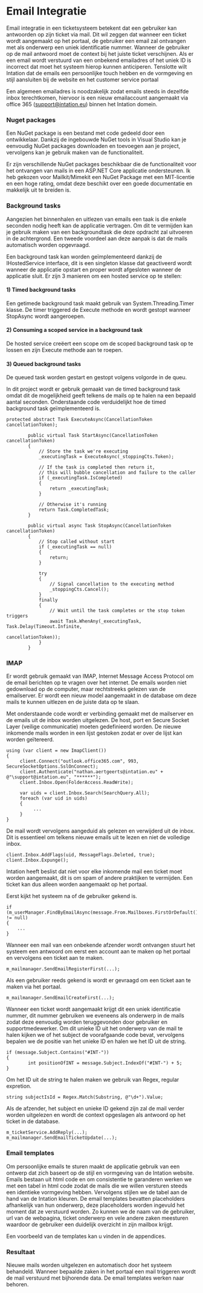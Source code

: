 # Email Integratie
Email integratie in een ticketsysteem betekent dat een gebruiker kan antwoorden op zijn ticket via mail. Dit wil zeggen dat wanneer een ticket wordt aangemaakt op het portaal, de gebruiker een email zal ontvangen met als onderwerp een uniek identificatie nummer. Wanneer de gebruiker op de mail antwoord moet de context bij het juiste ticket verschijnen.
Als er een email wordt verstuurd van een onbekend emailadres of het uniek ID is incorrect dat moet het systeem hierop kunnen anticiperen. Tenslotte wilt Intation dat de emails een persoonlijke touch hebben en de vormgeving en stijl aansluiten bij de website en het customer service portaal

Een algemeen emailadres is noodzakelijk zodat emails steeds in dezelfde inbox terechtkomen, hiervoor is een nieuw emailaccount aangemaakt via office 365 (support@intation.eu) binnen het Intation domein.

### Nuget packages
Een NuGet package is een bestand met code gedeeld door een ontwikkelaar. Dankzij de ingebouwde NuGet tools in Visual Studio kan je eenvoudig NuGet packages downloaden en toevoegen aan je project, vervolgens kan je gebruik maken van de functionaliteit. 

Er zijn verschillende NuGet packages beschikbaar die de functionaliteit voor het ontvangen van mails in een ASP.NET Core applicatie ondersteunen. Ik heb gekozen voor Mailkit/Mimekit een NuGet Package met een MIT-licentie en een hoge rating, omdat deze beschikt over een goede documentatie en makkelijk uit te breiden is. 

### Background tasks
Aangezien het binnenhalen en uitlezen van emails een taak is die enkele seconden nodig heeft kan de applicatie vertragen. Om dit te vermijden kan je gebruik maken van een backgroundtask die deze opdracht zal uitvoeren in de achtergrond. Een tweede voordeel aan deze aanpak is dat de mails automatisch worden opgevraagd.

Een background task kan worden geïmplementeerd dankzij de IHostedService interface, dit is een singleton klasse dat geactiveerd wordt wanneer de applicatie opstart en proper wordt afgesloten wanneer de applicatie sluit. Er zijn 3 manieren om een hosted service op te stellen:
#### 1) Timed background tasks

Een getimede background task maakt gebruik van System.Threading.Timer klasse. De timer triggered de Execute methode en wordt gestopt wanneer StopAsync wordt aangeroepen.

#### 2) Consuming a scoped service in a background task

De hosted service creëert een scope om de scoped background task op te lossen en zijn Execute methode aan te roepen.

#### 3) Queued background tasks

De queued task worden gestart en gestopt volgens volgorde in de queu.

In dit project wordt er gebruik gemaakt van de timed background task omdat dit de mogelijkheid geeft telkens de mails op te halen na een bepaald aantal seconden. Onderstaande code verduidelijkt hoe de timed background task geïmplementeerd is.
```
protected abstract Task ExecuteAsync(CancellationToken cancellationToken);

        public virtual Task StartAsync(CancellationToken cancellationToken)
        {
            // Store the task we're executing
            _executingTask = ExecuteAsync(_stoppingCts.Token);

            // If the task is completed then return it,
            // this will bubble cancellation and failure to the caller
            if (_executingTask.IsCompleted)
            {
                return _executingTask;
            }

            // Otherwise it's running
            return Task.CompletedTask;
        }

        public virtual async Task StopAsync(CancellationToken cancellationToken)
        {
            // Stop called without start
            if (_executingTask == null)
            {
                return;
            }

            try
            {
                // Signal cancellation to the executing method
                _stoppingCts.Cancel();
            }
            finally
            {
                // Wait until the task completes or the stop token triggers
                await Task.WhenAny(_executingTask, Task.Delay(Timeout.Infinite,
                                                              cancellationToken));
            }
        }
```
### IMAP
Er wordt gebruik gemaakt van IMAP, Internet Message Access Protocol om de email berichten op te vragen over het internet. De emails worden niet gedownload op de computer, maar rechtstreeks gelezen van de emailserver. Er wordt een nieuw model aangemaakt in de database om deze mails te kunnen uitlezen en de juiste data op te slaan.

Met onderstaande code wordt er verbinding gemaakt met de mailserver en de emails uit de inbox worden uitgelezen. De host, port en Secure Socket Layer (veilige communicatie) moeten gedefinieerd worden. De nieuwe inkomende mails worden in een lijst gestoken zodat er over de lijst kan worden geïtereerd.
```
using (var client = new ImapClient())
{
     client.Connect("outlook.office365.com", 993, SecureSocketOptions.SslOnConnect);
     client.Authenticate("nathan.aertgeerts@intation.eu" + @"\support@intation.eu", "******");
     client.Inbox.Open(FolderAccess.ReadWrite);

     var uids = client.Inbox.Search(SearchQuery.All);
     foreach (var uid in uids)
     {
          ...
     }
}
```
De mail wordt vervolgens aangeduid als gelezen en verwijderd uit de inbox. Dit is essentieel om telkens nieuwe emails uit te lezen en niet de volledige inbox.

```
client.Inbox.AddFlags(uid, MessageFlags.Deleted, true);
client.Inbox.Expunge();
```
Intation heeft beslist dat niet voor elke inkomende mail een ticket moet worden aangemaakt, dit is om spam of andere praktijken te vermijden. Een ticket kan dus alleen worden aangemaakt op het portaal. 

Eerst kijkt het systeem na of de gebruiker gekend is.
```
if (m_userManager.FindByEmailAsync(message.From.Mailboxes.FirstOrDefault().Address) != null)
{
    ...
}
```
Wanneer een mail van een onbekende afzender wordt ontvangen stuurt het systeem een antwoord om eerst een account aan te maken op het portaal en vervolgens een ticket aan te maken. 
```
m_mailmanager.SendEmailRegisterFirst(...);
```
Als een gebruiker reeds gekend is wordt er gevraagd om een ticket aan te maken via het portaal. 
```
m_mailmanager.SendEmailCreateFirst(...);
```
Wanneer een ticket wordt aangemaakt krijgt dit een uniek identificatie nummer, dit nummer gebruiken we eveneens als onderwerp in de mails zodat deze eenvoudig worden teruggevonden door gebruiker en supportmedewerker. Om dit unieke ID uit het onderwerp van de mail te halen kijken we of het subject de voorafgaande code bevat, vervolgens bepalen we de positie van het unieke ID en halen we het ID uit de string.
```
if (message.Subject.Contains("#INT-"))
{
        int positionOfINT = message.Subject.IndexOf("#INT-") + 5;
}
```
Om het ID uit de string te halen maken we gebruik van Regex, regular expretion.
```
string subjectIsId = Regex.Match(Substring, @"\d+").Value;
```
Als de afzender, het subject en unieke ID gekend zijn zal de mail verder worden uitgelezen en wordt de context opgeslagen als antwoord op het ticket in de database. 
```
m_ticketService.AddReply(...);
m_mailmanager.SendEmailTicketUpdate(...);
```

### Email templates
Om persoonlijke emails te sturen maakt de applicatie gebruik van een ontwerp dat zich baseert op de stijl en vormgeving van de Intation website. Emails bestaan uit html code en om consistentie te garanderen werken we met een tabel in html code zodat de mails die we willen versturen steeds een identieke vormgeving hebben. Vervolgens stijlen we de tabel aan de hand van de Intation kleuren. De email templates bevatten placeholders afhankelijk van hun onderwerp, deze placeholders worden ingevuld het moment dat ze verstuurd worden. Zo kunnen we de naam van de gebruiker, url van de webpagina, ticket onderwerp en vele andere zaken meesturen waardoor de gebruiker een duidelijk overzicht in zijn mailbox krijgt.

Een voorbeeld van de templates kan u vinden in de appendices.

### Resultaat

Nieuwe mails worden uitgelezen en automatisch door het systeem behandeld. Wanneer bepaalde zaken in het portaal een mail triggeren wordt de mail verstuurd met bijhorende data. De email templates werken naar behoren.

<!--<img src="/Images/portal/email.png" height="400"/>-->
